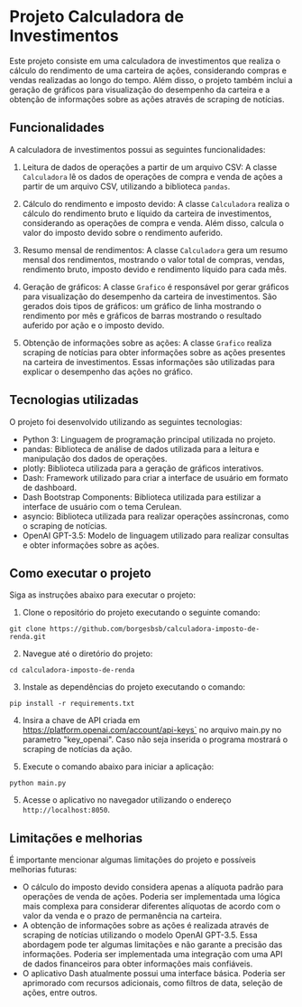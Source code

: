 # Projeto Calculadora de Investimentos

Este projeto consiste em uma calculadora de investimentos que realiza o cálculo do rendimento de uma carteira de ações, considerando compras e vendas realizadas ao longo do tempo. Além disso, o projeto também inclui a geração de gráficos para visualização do desempenho da carteira e a obtenção de informações sobre as ações através de scraping de notícias.

## Funcionalidades

A calculadora de investimentos possui as seguintes funcionalidades:

1. Leitura de dados de operações a partir de um arquivo CSV: A classe `Calculadora` lê os dados de operações de compra e venda de ações a partir de um arquivo CSV, utilizando a biblioteca `pandas`.

2. Cálculo do rendimento e imposto devido: A classe `Calculadora` realiza o cálculo do rendimento bruto e líquido da carteira de investimentos, considerando as operações de compra e venda. Além disso, calcula o valor do imposto devido sobre o rendimento auferido.

3. Resumo mensal de rendimentos: A classe `Calculadora` gera um resumo mensal dos rendimentos, mostrando o valor total de compras, vendas, rendimento bruto, imposto devido e rendimento líquido para cada mês.

4. Geração de gráficos: A classe `Grafico` é responsável por gerar gráficos para visualização do desempenho da carteira de investimentos. São gerados dois tipos de gráficos: um gráfico de linha mostrando o rendimento por mês e gráficos de barras mostrando o resultado auferido por ação e o imposto devido.

5. Obtenção de informações sobre as ações: A classe `Grafico` realiza scraping de notícias para obter informações sobre as ações presentes na carteira de investimentos. Essas informações são utilizadas para explicar o desempenho das ações no gráfico.

## Tecnologias utilizadas

O projeto foi desenvolvido utilizando as seguintes tecnologias:

- Python 3: Linguagem de programação principal utilizada no projeto.
- pandas: Biblioteca de análise de dados utilizada para a leitura e manipulação dos dados de operações.
- plotly: Biblioteca utilizada para a geração de gráficos interativos.
- Dash: Framework utilizado para criar a interface de usuário em formato de dashboard.
- Dash Bootstrap Components: Biblioteca utilizada para estilizar a interface de usuário com o tema Cerulean.
- asyncio: Biblioteca utilizada para realizar operações assíncronas, como o scraping de notícias.
- OpenAI GPT-3.5: Modelo de linguagem utilizado para realizar consultas e obter informações sobre as ações.

## Como executar o projeto

Siga as instruções abaixo para executar o projeto:

1. Clone o repositório do projeto executando o seguinte comando:
```shell
git clone https://github.com/borgesbsb/calculadora-imposto-de-renda.git
```

2. Navegue até o diretório do projeto:
```shell
cd calculadora-imposto-de-renda
```

3. Instale as dependências do projeto executando o comando:
```shell
pip install -r requirements.txt
```
4. Insira a chave de API criada em  https://platform.openai.com/account/api-keys` no arquivo main.py no parametro "key_openai". Caso não seja inserida o programa mostrará o scraping de notícias da ação.

5. Execute o comando abaixo para iniciar a aplicação:
```shell
python main.py
```

5. Acesse o aplicativo no navegador utilizando o endereço `http://localhost:8050`.

## Limitações e melhorias

É importante mencionar algumas limitações do projeto e possíveis melhorias futuras:

- O cálculo do imposto devido considera apenas a alíquota padrão para operações de venda de ações. Poderia ser implementada uma lógica mais complexa para considerar diferentes alíquotas de acordo com o valor da venda e o prazo de permanência na carteira.
- A obtenção de informações sobre as ações é realizada através de scraping de notícias utilizando o modelo OpenAI GPT-3.5. Essa abordagem pode ter algumas limitações e não garante a precisão das informações. Poderia ser implementada uma integração com uma API de dados financeiros para obter informações mais confiáveis.
- O aplicativo Dash atualmente possui uma interface básica. Poderia ser aprimorado com recursos adicionais, como filtros de data, seleção de ações, entre outros.

